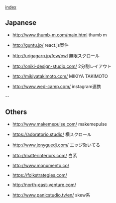 
[index](https://github.com/daumkuchen/bookmarks/blob/master/README.md)

## Japanese
* http://www.thumb-m.com/main.html thumb m

* http://guntu.jp/ react.js案件
* http://urigagarn.jp/few/owl 無限スクロール
* http://oniki-design-studio.com/ 2分割レイアウト
* http://mikiyatakimoto.com/ MIKIYA TAKIMOTO
* http://www.wed-camp.com/ instagram連携

--

## Others
* http://www.makemepulse.com/ makemepulse

* https://adoratorio.studio/ 横スクロール
* http://www.jonyguedj.com/ エッジ効いてる
* http://matterinteriors.com/ 白系
* http://www.monumento.co/
* https://folkstrategies.com/
* http://north-east-venture.com/
* http://www.panicstudio.tv/en/ skew系
